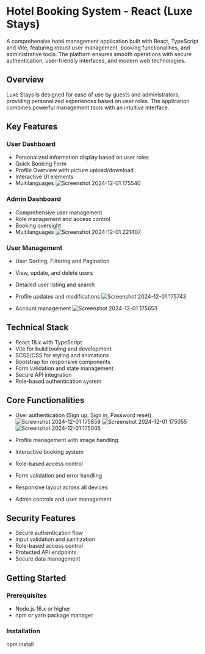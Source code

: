 # Hotel Booking System - React (Luxe Stays)

A comprehensive hotel management application built with React, TypeScript and Vite, featuring robust user management, booking functionalities, and administrative tools. The platform ensures smooth operations with secure authentication, user-friendly interfaces, and modern web technologies.

## Overview

Luxe Stays is designed for ease of use by guests and administrators, providing personalized experiences based on user roles. The application combines powerful management tools with an intuitive interface.

## Key Features

### User Dashboard
- Personalized information display based on user roles
- Quick Booking Form
- Profile Overview with picture upload/download
- Interactive UI elements
- Multilanguages
  ![Screenshot 2024-12-01 175540](https://github.com/user-attachments/assets/5d911b88-b359-475c-8d19-b5284521b15d)


### Admin Dashboard
- Comprehensive user management
- Role management and access control
- Booking oversight
- Multilanguages
 ![Screenshot 2024-12-01 221407](https://github.com/user-attachments/assets/2c0368b3-55e2-4e4c-b346-d17fcab12dca)
 

### User Management
- User Sorting, Filtering and Pagination
- View, update, and delete users
- Detailed user listing and search
- Profile updates and modifications
  ![Screenshot 2024-12-01 175743](https://github.com/user-attachments/assets/c15abbdf-05e5-419d-ad25-9cae5963f700)

- Account management
  ![Screenshot 2024-12-01 175653](https://github.com/user-attachments/assets/b9731e7c-8374-4680-9a03-cca09fe21536)


## Technical Stack

- React 18.x with TypeScript
- Vite for build tooling and development
- SCSS/CSS for styling and animations
- Bootstrap for responsive components
- Form validation and state management
- Secure API integration
- Role-based authentication system

## Core Functionalities

- User authentication (Sign up, Sign in, Password reset)
![Screenshot 2024-12-01 175859](https://github.com/user-attachments/assets/62528339-8b18-4b31-96ff-1680ee9ac71a)
![Screenshot 2024-12-01 175055](https://github.com/user-attachments/assets/74209642-6aae-4aaa-8ac1-600beda9c850)
![Screenshot 2024-12-01 175005](https://github.com/user-attachments/assets/aff3b6ce-8e8b-49e7-8cf5-d9dc4c385c3a)


- Profile management with image handling
- Interactive booking system
- Role-based access control
- Form validation and error handling
- Responsive layout across all devices
- Admin controls and user management

## Security Features

- Secure authentication flow
- Input validation and sanitization
- Role-based access control
- Protected API endpoints
- Secure data management

## Getting Started

### Prerequisites
- Node.js 16.x or higher
- npm or yarn package manager

### Installation

npm install

